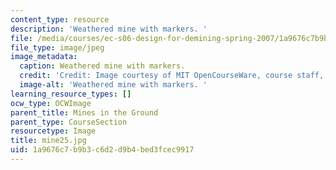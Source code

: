 ```yaml
---
content_type: resource
description: 'Weathered mine with markers. '
file: /media/courses/ec-s06-design-for-demining-spring-2007/1a9676c7b9b3c6d2d9b4bed3fcec9917_mine25.jpg
file_type: image/jpeg
image_metadata:
  caption: Weathered mine with markers.
  credit: 'Credit: Image courtesy of MIT OpenCourseWare, course staff, and students.'
  image-alt: 'Weathered mine with markers. '
learning_resource_types: []
ocw_type: OCWImage
parent_title: Mines in the Ground
parent_type: CourseSection
resourcetype: Image
title: mine25.jpg
uid: 1a9676c7-b9b3-c6d2-d9b4-bed3fcec9917
---
```

